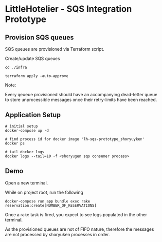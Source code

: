LittleHotelier - SQS Integration Prototype
==================

## Provision SQS queues

SQS queues are provisioned via Terraform script.

Create/update SQS queues
```
cd ./infra

terraform apply -auto-approve
```

Note:

Every qeueue provisioned should have an accompanying dead-letter queue to store unprocessible messages once their retry-limits have been reached.


## Application Setup
```
# initial setup
docker-compose up -d

# find process id for docker image 'lh-sqs-prototype_shoryuyken'
docker ps

# tail docker logs
docker logs --tail=10 -f <shoryugen sqs consumer process>
```



## Demo

Open a new terminal.

While on project root, run the following

```
docker-compose run app bundle exec rake reservation:create[NUMBER_OF_RESERVATIONS]
```

Once a rake task is fired, you expect to see logs populated in the other terminal.

As the provisioned queues are not of FIFO nature, therefore the messages are not processed by shoryuken processes in order.